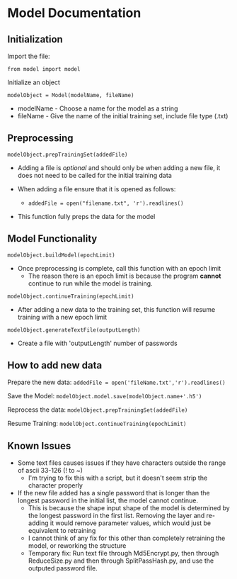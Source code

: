 ﻿# Model Documentation
## Initialization
Import the file:

    from model import model
 Initialize an object
    
    modelObject = Model(modelName, fileName)
   

 - modelName - Choose a name for the model as a string
 - fileName - Give the name of the initial training set, include file type (.txt)
 
 ## Preprocessing
 

    modelObject.prepTrainingSet(addedFile)
   

 - Adding a file is *optional* and should only be when adding a new file, it does not need to be called for the initial training data
 - When adding a file ensure that it is opened as follows:
	 - `addedFile = open("filename.txt", 'r').readlines()`

 - This function fully preps the data for the model

## Model Functionality

    modelObject.buildModel(epochLimit)
   

 - Once preprocessing is complete, call this function with an epoch limit
	 - The reason there is an epoch limit is because the program **cannot** continue to run while the model is training.



  `modelObject.continueTraining(epochLimit)`

 - After adding a new data to the training set, this function will resume training with a new epoch limit

`modelObject.generateTextFile(outputLength)`

 - Create a file with 'outputLength' number of passwords

## How to add new data
Prepare the new data: `addedFile = open('fileName.txt','r').readlines()`

Save the Model: `modelObject.model.save(modelObject.name+'.h5')`

Reprocess the data: `modelObject.prepTrainingSet(addedFile)`

Resume Training: `modelObject.continueTraining(epochLimit)`

## Known Issues

 - Some text files causes issues if they have characters outside the range of ascii 33-126 (! to ~)
	 - I'm trying to fix this with a script, but it doesn't seem strip the character properly
 - If the new file added has a single password that is longer than the longest password in the initial list, the model cannot continue.
	 - This is because the shape input shape of the model is determined by the longest password in the first list. Removing the layer and re-adding it would remove parameter values, which would just be equivalent to retraining
	 - I cannot think of any fix for this other than completely retraining the model, or reworking the structure
	 - Temporary fix: Run text file through Md5Encrypt.py, then through ReduceSize.py and then through SplitPassHash.py, and use the outputed password file.

    

   
   

